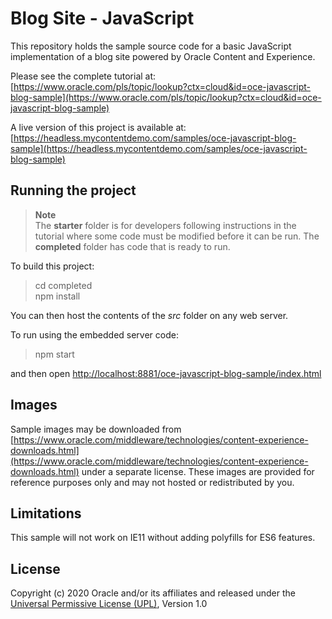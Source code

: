 # Blog Site - JavaScript
This repository holds the sample source code for a basic JavaScript implementation of a blog site powered by Oracle Content and Experience.

Please see the complete tutorial at:
[https://www.oracle.com/pls/topic/lookup?ctx=cloud&id=oce-javascript-blog-sample](https://www.oracle.com/pls/topic/lookup?ctx=cloud&id=oce-javascript-blog-sample)

A live version of this project is available at:
[https://headless.mycontentdemo.com/samples/oce-javascript-blog-sample](https://headless.mycontentdemo.com/samples/oce-javascript-blog-sample)


## Running the project
> **Note**  
The __starter__ folder is for developers following instructions in the tutorial where some code must be modified before it can be run.  The __completed__ folder has code that is ready to run.

To build this project:
> cd completed  
> npm install

You can then host the contents of the *src* folder on any web server.

To run using the embedded server code:
> npm start

and then open [http://localhost:8881/oce-javascript-blog-sample/index.html](http://localhost:8881/oce-javascript-blog-sample/index.html)

## Images
Sample images may be downloaded from [https://www.oracle.com/middleware/technologies/content-experience-downloads.html](https://www.oracle.com/middleware/technologies/content-experience-downloads.html) under a separate license.  These images are provided for reference purposes only and may not hosted or redistributed by you.

## Limitations
This sample will not work on IE11 without adding polyfills for ES6 features.

## License
Copyright (c) 2020 Oracle and/or its affiliates and released under the 
[Universal Permissive License (UPL)](https://oss.oracle.com/licenses/upl/), Version 1.0
